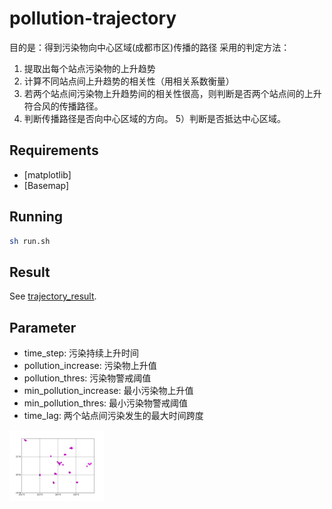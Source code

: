 # pollution-trajectory
目的是：得到污染物向中心区域(成都市区)传播的路径
采用的判定方法：
1) 提取出每个站点污染物的上升趋势
2) 计算不同站点间上升趋势的相关性（用相关系数衡量）
3) 若两个站点间污染物上升趋势间的相关性很高，则判断是否两个站点间的上升符合风的传播路径。
4) 判断传播路径是否向中心区域的方向。
5）判断是否抵达中心区域。

## Requirements

- [matplotlib]
- [Basemap]


## Running

```bash
sh run.sh
```

## Result
See [trajectory_result](results/trajectory_result.pickle).


## Parameter
- time_step: 污染持续上升时间
- pollution_increase: 污染物上升值
- pollution_thres: 污染物警戒阈值
- min_pollution_increase: 最小污染物上升值
- min_pollution_thres: 最小污染物警戒阈值
- time_lag: 两个站点间污染发生的最大时间跨度

    
<img src="data/Stations.png" width="30%" />  